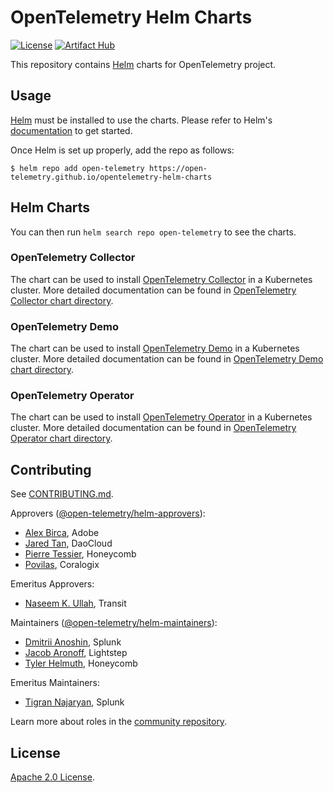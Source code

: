 # OpenTelemetry Helm Charts

[![License](https://img.shields.io/badge/License-Apache%202.0-blue.svg)](https://opensource.org/licenses/Apache-2.0) 
[![Artifact Hub](https://img.shields.io/endpoint?url=https://artifacthub.io/badge/repository/opentelemetry-helm)](https://artifacthub.io/packages/search?repo=opentelemetry-helm)

This repository contains [Helm](https://helm.sh/) charts for OpenTelemetry project.

## Usage

[Helm](https://helm.sh) must be installed to use the charts.
Please refer to Helm's [documentation](https://helm.sh/docs/) to get started.

Once Helm is set up properly, add the repo as follows:

```console
$ helm repo add open-telemetry https://open-telemetry.github.io/opentelemetry-helm-charts
```

## Helm Charts

You can then run `helm search repo open-telemetry` to see the charts.

### OpenTelemetry Collector

The chart can be used to install [OpenTelemetry Collector](https://github.com/open-telemetry/opentelemetry-collector)
in a Kubernetes cluster. More detailed documentation can be found in
[OpenTelemetry Collector chart directory](./charts/opentelemetry-collector).

### OpenTelemetry Demo

The chart can be used to install [OpenTelemetry Demo](https://github.com/open-telemetry/opentelemetry-demo)
in a Kubernetes cluster. More detailed documentation can be found in
[OpenTelemetry Demo chart directory](./charts/opentelemetry-demo).

### OpenTelemetry Operator

The chart can be used to install [OpenTelemetry Operator](https://github.com/open-telemetry/opentelemetry-operator)
in a Kubernetes cluster. More detailed documentation can be found in
[OpenTelemetry Operator chart directory](./charts/opentelemetry-operator).

## Contributing

See [CONTRIBUTING.md](./CONTRIBUTING.md).

Approvers ([@open-telemetry/helm-approvers](https://github.com/orgs/open-telemetry/teams/helm-approvers)):

- [Alex Birca](https://github.com/Allex1), Adobe
- [Jared Tan](https://github.com/JaredTan95), DaoCloud
- [Pierre Tessier](https://github.com/puckpuck), Honeycomb
- [Povilas](https://github.com/povilasv), Coralogix

Emeritus Approvers:

- [Naseem K. Ullah](https://github.com/naseemkullah), Transit

Maintainers ([@open-telemetry/helm-maintainers](https://github.com/orgs/open-telemetry/teams/helm-maintainers)):

- [Dmitrii Anoshin](https://github.com/dmitryax), Splunk
- [Jacob Aronoff](https://github.com/jaronoff97), Lightstep
- [Tyler Helmuth](https://github.com/TylerHelmuth), Honeycomb

Emeritus Maintainers:

- [Tigran Najaryan](https://github.com/tigrannajaryan), Splunk

Learn more about roles in the [community repository](https://github.com/open-telemetry/community/blob/main/community-membership.md).

## License

[Apache 2.0 License](./LICENSE).
